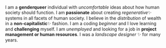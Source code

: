 I am a __genderqueer__ individual with *uncomfortable* ideas about how human society should function.
I am __passionate__ about creating *regenerative*:sparkles: systems in all facets of human society.
I believe in the _distribution_ of wealth in a **non-capitalistic**:sparkles: fashion.
I am a coding *beginner* and I love learning and **challenging** myself.
I am *unemployed* and looking for a job in __project management or human resources__.
I was a *landscape designer* :sparkles: for many years.
